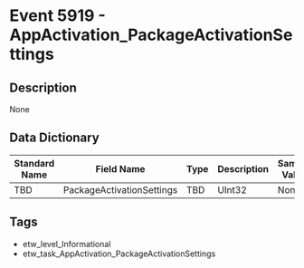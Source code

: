 # Event 5919 - AppActivation_PackageActivationSettings

## Description
None

## Data Dictionary
|Standard Name|Field Name|Type|Description|Sample Value|
|---|---|---|---|---|
|TBD|PackageActivationSettings|TBD|UInt32|None|None|

## Tags
* etw_level_Informational
* etw_task_AppActivation_PackageActivationSettings